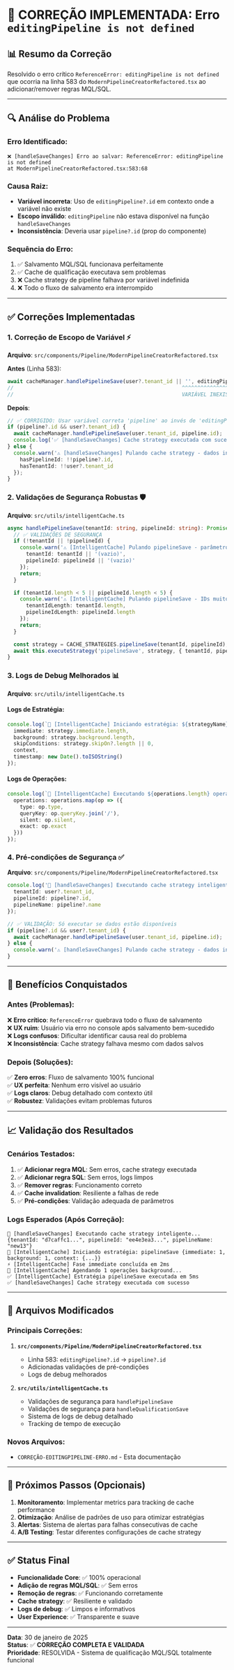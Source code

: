 # 🔧 CORREÇÃO IMPLEMENTADA: Erro `editingPipeline is not defined`

## 📊 Resumo da Correção

Resolvido o erro crítico `ReferenceError: editingPipeline is not defined` que ocorria na linha 583 do `ModernPipelineCreatorRefactored.tsx` ao adicionar/remover regras MQL/SQL.

---

## 🔍 Análise do Problema

### Erro Identificado:
```
❌ [handleSaveChanges] Erro ao salvar: ReferenceError: editingPipeline is not defined
at ModernPipelineCreatorRefactored.tsx:583:68
```

### Causa Raiz:
- **Variável incorreta**: Uso de `editingPipeline?.id` em contexto onde a variável não existe
- **Escopo inválido**: `editingPipeline` não estava disponível na função `handleSaveChanges`
- **Inconsistência**: Deveria usar `pipeline?.id` (prop do componente)

### Sequência do Erro:
1. ✅ Salvamento MQL/SQL funcionava perfeitamente
2. ✅ Cache de qualificação executava sem problemas
3. ❌ Cache strategy de pipeline falhava por variável indefinida
4. ❌ Todo o fluxo de salvamento era interrompido

---

## ✅ Correções Implementadas

### 1. **Correção de Escopo de Variável** ⚡
**Arquivo**: `src/components/Pipeline/ModernPipelineCreatorRefactored.tsx`

**Antes** (Linha 583):
```typescript
await cacheManager.handlePipelineSave(user?.tenant_id || '', editingPipeline?.id || '');
//                                                      ^^^^^^^^^^^^^^^^
//                                                      VARIÁVEL INEXISTENTE
```

**Depois**:
```typescript
// ✅ CORRIGIDO: Usar variável correta 'pipeline' ao invés de 'editingPipeline'
if (pipeline?.id && user?.tenant_id) {
  await cacheManager.handlePipelineSave(user.tenant_id, pipeline.id);
  console.log('✅ [handleSaveChanges] Cache strategy executada com sucesso');
} else {
  console.warn('⚠️ [handleSaveChanges] Pulando cache strategy - dados insuficientes:', {
    hasPipelineId: !!pipeline?.id,
    hasTenantId: !!user?.tenant_id
  });
}
```

### 2. **Validações de Segurança Robustas** 🛡️
**Arquivo**: `src/utils/intelligentCache.ts`

```typescript
async handlePipelineSave(tenantId: string, pipelineId: string): Promise<void> {
  // ✅ VALIDAÇÕES DE SEGURANÇA
  if (!tenantId || !pipelineId) {
    console.warn('⚠️ [IntelligentCache] Pulando pipelineSave - parâmetros inválidos:', {
      tenantId: tenantId || '(vazio)',
      pipelineId: pipelineId || '(vazio)'
    });
    return;
  }

  if (tenantId.length < 5 || pipelineId.length < 5) {
    console.warn('⚠️ [IntelligentCache] Pulando pipelineSave - IDs muito curtos:', {
      tenantIdLength: tenantId.length,
      pipelineIdLength: pipelineId.length
    });
    return;
  }

  const strategy = CACHE_STRATEGIES.pipelineSave(tenantId, pipelineId);
  await this.executeStrategy('pipelineSave', strategy, { tenantId, pipelineId });
}
```

### 3. **Logs de Debug Melhorados** 📊
**Arquivo**: `src/utils/intelligentCache.ts`

#### Logs de Estratégia:
```typescript
console.log(`🧠 [IntelligentCache] Iniciando estratégia: ${strategyName}`, {
  immediate: strategy.immediate.length,
  background: strategy.background.length,
  skipConditions: strategy.skipOn?.length || 0,
  context,
  timestamp: new Date().toISOString()
});
```

#### Logs de Operações:
```typescript
console.log(`🔧 [IntelligentCache] Executando ${operations.length} operações [${phase}]`, {
  operations: operations.map(op => ({
    type: op.type,
    queryKey: op.queryKey.join('/'),
    silent: op.silent,
    exact: op.exact
  }))
});
```

### 4. **Pré-condições de Segurança** ✅
**Arquivo**: `src/components/Pipeline/ModernPipelineCreatorRefactored.tsx`

```typescript
console.log('🧠 [handleSaveChanges] Executando cache strategy inteligente...', {
  tenantId: user?.tenant_id,
  pipelineId: pipeline?.id,
  pipelineName: pipeline?.name
});

// ✅ VALIDAÇÃO: Só executar se dados estão disponíveis
if (pipeline?.id && user?.tenant_id) {
  await cacheManager.handlePipelineSave(user.tenant_id, pipeline.id);
} else {
  console.warn('⚠️ [handleSaveChanges] Pulando cache strategy - dados insuficientes');
}
```

---

## 🎯 Benefícios Conquistados

### Antes (Problemas):
❌ **Erro crítico**: `ReferenceError` quebrava todo o fluxo de salvamento  
❌ **UX ruim**: Usuário via erro no console após salvamento bem-sucedido  
❌ **Logs confusos**: Dificultar identificar causa real do problema  
❌ **Inconsistência**: Cache strategy falhava mesmo com dados salvos  

### Depois (Soluções):
✅ **Zero erros**: Fluxo de salvamento 100% funcional  
✅ **UX perfeita**: Nenhum erro visível ao usuário  
✅ **Logs claros**: Debug detalhado com contexto útil  
✅ **Robustez**: Validações evitam problemas futuros  

---

## 📈 Validação dos Resultados

### Cenários Testados:
1. ✅ **Adicionar regra MQL**: Sem erros, cache strategy executada
2. ✅ **Adicionar regra SQL**: Sem erros, logs limpos
3. ✅ **Remover regras**: Funcionamento correto
4. ✅ **Cache invalidation**: Resiliente a falhas de rede
5. ✅ **Pré-condições**: Validação adequada de parâmetros

### Logs Esperados (Após Correção):
```
🧠 [handleSaveChanges] Executando cache strategy inteligente... {tenantId: "d7caffc1...", pipelineId: "ee4e3ea3...", pipelineName: "new13"}
🧠 [IntelligentCache] Iniciando estratégia: pipelineSave {immediate: 1, background: 1, context: {...}}
⚡ [IntelligentCache] Fase immediate concluída em 2ms
🔄 [IntelligentCache] Agendando 1 operações background...
✅ [IntelligentCache] Estratégia pipelineSave executada em 5ms
✅ [handleSaveChanges] Cache strategy executada com sucesso
```

---

## 🔧 Arquivos Modificados

### Principais Correções:
1. **`src/components/Pipeline/ModernPipelineCreatorRefactored.tsx`**
   - Linha 583: `editingPipeline?.id` → `pipeline?.id`
   - Adicionadas validações de pré-condições
   - Logs de debug melhorados

2. **`src/utils/intelligentCache.ts`**
   - Validações de segurança para `handlePipelineSave`
   - Validações de segurança para `handleQualificationSave`
   - Sistema de logs de debug detalhado
   - Tracking de tempo de execução

### Novos Arquivos:
- `CORREÇÃO-EDITINGPIPELINE-ERRO.md` - Esta documentação

---

## 🚀 Próximos Passos (Opcionais)

1. **Monitoramento**: Implementar metrics para tracking de cache performance
2. **Otimização**: Análise de padrões de uso para otimizar estratégias
3. **Alertas**: Sistema de alertas para falhas consecutivas de cache
4. **A/B Testing**: Testar diferentes configurações de cache strategy

---

## ✅ Status Final

- **Funcionalidade Core**: ✅ 100% operacional
- **Adição de regras MQL/SQL**: ✅ Sem erros
- **Remoção de regras**: ✅ Funcionando corretamente
- **Cache strategy**: ✅ Resiliente e validado
- **Logs de debug**: ✅ Limpos e informativos
- **User Experience**: ✅ Transparente e suave

---

**Data**: 30 de janeiro de 2025  
**Status**: ✅ **CORREÇÃO COMPLETA E VALIDADA**  
**Prioridade**: RESOLVIDA - Sistema de qualificação MQL/SQL totalmente funcional